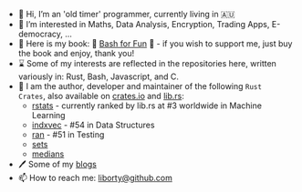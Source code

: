 - 👋 Hi, I’m an 'old timer' programmer, currently living in 🇦🇺
- 👀 I’m interested in Maths, Data Analysis, Encryption, Trading Apps, E-democracy, ... 
- :book: Here is my book: 🔖 [Bash for Fun](https://leanpub.com/bashforfun) :bookmark: - if you wish to support me, just buy the book and enjoy, thank you!
- ⌛ Some of my interests are reflected in the repositories here, written variously in: Rust, Bash, Javascript, and C.
- 💞️ I am the author, developer and maintainer of the following `Rust Crates`, also available on [crates.io](https://crates.io) and [lib.rs](https://lib.rs):
  * [rstats](https://lib.rs/crates/rstats) - currently ranked by lib.rs at #3 worldwide in Machine Learning
  * [indxvec](https://lib.rs/crates/indxvec) - #54 in Data Structures
  * [ran](https://lib.rs/crates/ran) - #51 in Testing
  * [sets](https://lib.rs/crates/sets)
  * [medians](https://lib.rs/crates/medians)
- 🖊️ Some of my [blogs](https:oldmill.cz)
- 📫 How to reach me: liborty@github.com
